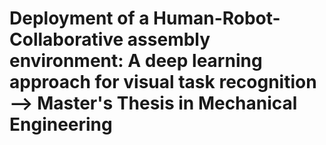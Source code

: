 # Deployment of a Human-Robot-Collaborative assembly environment: A deep learning approach for visual task recognition --> Master's Thesis in Mechanical Engineering
